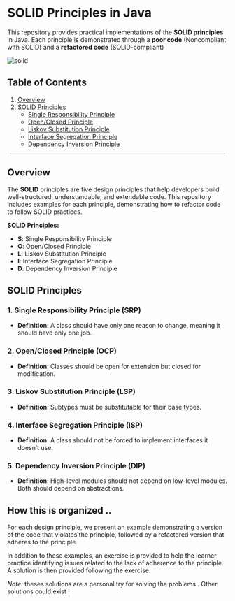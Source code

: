 
# SOLID Principles in Java

This repository provides practical implementations of the **SOLID principles** in Java. Each principle is demonstrated through a **poor code** (Noncompliant with SOLID) and a **refactored code** (SOLID-compliant)

![solid](https://github.com/user-attachments/assets/1c881840-16f2-45fc-bd24-5d7718c2af44)

## Table of Contents

1. [Overview](#overview)
2. [SOLID Principles](#solid-principles)
   - [Single Responsibility Principle](/single-responsibility-principle/src/com/directi/training/srp/)
   - [Open/Closed Principle](/openclosed-principle/src/com/directi/training/ocp/)
   - [Liskov Substitution Principle](/liskov-substitution-principle/src/com/directi/training/lsp/)
   - [Interface Segregation Principle](/interface-segregation-principle/src/com/directi/training/isp/)
   - [Dependency Inversion Principle](/dependency-inversion-principle/src/com/directi/training/dip/)

---

## Overview

The **SOLID** principles are five design principles that help developers build well-structured, understandable, and extendable code. This repository includes examples for each principle, demonstrating how to refactor code to follow SOLID practices.

**SOLID Principles:**
- **S**: Single Responsibility Principle
- **O**: Open/Closed Principle
- **L**: Liskov Substitution Principle
- **I**: Interface Segregation Principle
- **D**: Dependency Inversion Principle

## SOLID Principles

### 1. Single Responsibility Principle (SRP)
- **Definition**: A class should have only one reason to change, meaning it should have only one job.

### 2. Open/Closed Principle (OCP)
- **Definition**: Classes should be open for extension but closed for modification.

### 3. Liskov Substitution Principle (LSP)
- **Definition**: Subtypes must be substitutable for their base types.

### 4. Interface Segregation Principle (ISP)
- **Definition**: A class should not be forced to implement interfaces it doesn’t use.

### 5. Dependency Inversion Principle (DIP)
- **Definition**: High-level modules should not depend on low-level modules. Both should depend on abstractions.

## How this is organized .. 

For each design principle, we present an example demonstrating a version of the code that violates the principle, followed by a refactored version that adheres to the principle.

In addition to these examples, an exercise is provided to help the learner practice identifying issues related to the lack of adherence to the principle. A solution is then provided following the exercise.

*Note:* theses solutions are a personal try for solving the problems . Other solutions could exist ! 